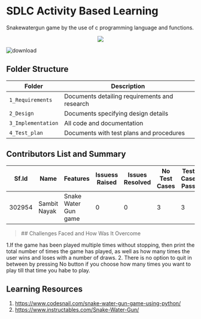 # SDLC Activity Based Learning
Snakewatergun game by the use of c programming language and functions.
</p> 
<p align="center"><img src="https://img.shields.io/badge/Author Sambit Nayak-green.svg"> 
</p>

![download](https://user-images.githubusercontent.com/68494604/92555391-2c897700-f285-11ea-8b41-e0791a3822ae.png)


## Folder Structure
Folder             | Description
-------------------| -----------------------------------------
`1_Requirements`   | Documents detailing requirements and research
`2_Design`         | Documents specifying design details
`3_Implementation` | All code and documentation
`4_Test_plan`      | Documents with test plans and procedures

## Contributors List and Summary

Sf.Id |  Name        |    Features         | Issuess Raised |Issues Resolved|No Test Cases|Test Case Pass|
-------|-------------|---------------------|----------------|---------------|-------------|--------------|
302954 | Sambit Nayak|Snake Water Gun game |    0           |   0           |   3         |  3           |

><p>## Challenges Faced and How Was It Overcome</p>
1.If the game has been played multiple times without stopping, then print the total number of times the game has played, as well as how many times the user wins and loses with a number of draws.
2. There is no option to quit in between by pressing No button if you choose how many times you want to play till that time you habe to play.


## Learning Resources
1. https://www.codesnail.com/snake-water-gun-game-using-python/
2. https://www.instructables.com/Snake-Water-Gun/


